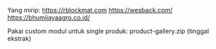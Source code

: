 Yang mirip:
https://rblockmat.com https://wesback.com/ https://bhumijayaagro.co.id/


Pakai custom modul untuk single produk:
product-gallery.zip (tinggal ekstrak)

